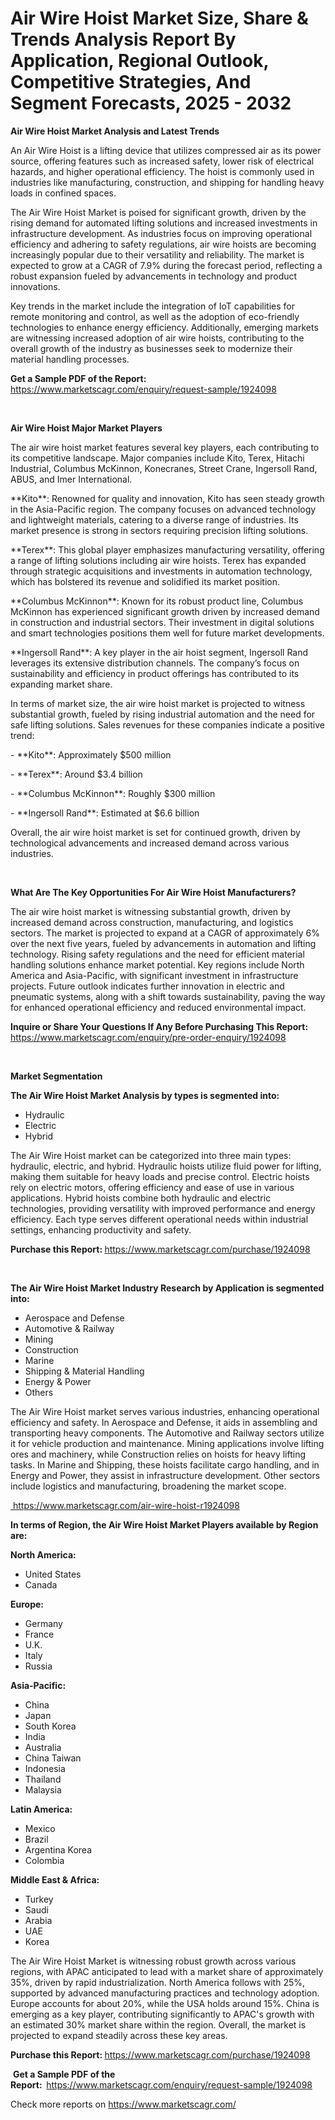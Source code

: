 <p><h1>Air Wire Hoist Market Size, Share & Trends Analysis Report By Application, Regional Outlook, Competitive Strategies, And Segment Forecasts, 2025 - 2032</h1></p><p><strong>Air Wire Hoist Market Analysis and Latest Trends</strong></p>
<p><p>An Air Wire Hoist is a lifting device that utilizes compressed air as its power source, offering features such as increased safety, lower risk of electrical hazards, and higher operational efficiency. The hoist is commonly used in industries like manufacturing, construction, and shipping for handling heavy loads in confined spaces.</p><p>The Air Wire Hoist Market is poised for significant growth, driven by the rising demand for automated lifting solutions and increased investments in infrastructure development. As industries focus on improving operational efficiency and adhering to safety regulations, air wire hoists are becoming increasingly popular due to their versatility and reliability. The market is expected to grow at a CAGR of 7.9% during the forecast period, reflecting a robust expansion fueled by advancements in technology and product innovations.</p><p>Key trends in the market include the integration of IoT capabilities for remote monitoring and control, as well as the adoption of eco-friendly technologies to enhance energy efficiency. Additionally, emerging markets are witnessing increased adoption of air wire hoists, contributing to the overall growth of the industry as businesses seek to modernize their material handling processes.</p></p>
<p><strong>Get a Sample PDF of the Report:&nbsp;</strong> <a href="https://www.marketscagr.com/enquiry/request-sample/1924098?utm_campaign=1999&utm_medium=2&utm_source=Github&utm_content=ia&utm_term=14012025&utm_id=air-wire-hoist">https://www.marketscagr.com/enquiry/request-sample/1924098</a></p>
<p>&nbsp;</p>
<p><strong>Air Wire Hoist Major Market Players</strong></p>
<p><p>The air wire hoist market features several key players, each contributing to its competitive landscape. Major companies include Kito, Terex, Hitachi Industrial, Columbus McKinnon, Konecranes, Street Crane, Ingersoll Rand, ABUS, and Imer International.</p><p>**Kito**: Renowned for quality and innovation, Kito has seen steady growth in the Asia-Pacific region. The company focuses on advanced technology and lightweight materials, catering to a diverse range of industries. Its market presence is strong in sectors requiring precision lifting solutions.</p><p>**Terex**: This global player emphasizes manufacturing versatility, offering a range of lifting solutions including air wire hoists. Terex has expanded through strategic acquisitions and investments in automation technology, which has bolstered its revenue and solidified its market position.</p><p>**Columbus McKinnon**: Known for its robust product line, Columbus McKinnon has experienced significant growth driven by increased demand in construction and industrial sectors. Their investment in digital solutions and smart technologies positions them well for future market developments.</p><p>**Ingersoll Rand**: A key player in the air hoist segment, Ingersoll Rand leverages its extensive distribution channels. The company’s focus on sustainability and efficiency in product offerings has contributed to its expanding market share.</p><p>In terms of market size, the air wire hoist market is projected to witness substantial growth, fueled by rising industrial automation and the need for safe lifting solutions. Sales revenues for these companies indicate a positive trend:</p><p>- **Kito**: Approximately $500 million</p><p>- **Terex**: Around $3.4 billion</p><p>- **Columbus McKinnon**: Roughly $300 million</p><p>- **Ingersoll Rand**: Estimated at $6.6 billion</p><p>Overall, the air wire hoist market is set for continued growth, driven by technological advancements and increased demand across various industries.</p></p>
<p>&nbsp;</p>
<p><strong>What Are The Key Opportunities For Air Wire Hoist Manufacturers?</strong></p>
<p><p>The air wire hoist market is witnessing substantial growth, driven by increased demand across construction, manufacturing, and logistics sectors. The market is projected to expand at a CAGR of approximately 6% over the next five years, fueled by advancements in automation and lifting technology. Rising safety regulations and the need for efficient material handling solutions enhance market potential. Key regions include North America and Asia-Pacific, with significant investment in infrastructure projects. Future outlook indicates further innovation in electric and pneumatic systems, along with a shift towards sustainability, paving the way for enhanced operational efficiency and reduced environmental impact.</p></p>
<p><strong>Inquire or Share Your Questions If Any Before Purchasing This Report:</strong> <a href="https://www.marketscagr.com/enquiry/pre-order-enquiry/1924098?utm_campaign=1999&utm_medium=2&utm_source=Github&utm_content=ia&utm_term=14012025&utm_id=air-wire-hoist">https://www.marketscagr.com/enquiry/pre-order-enquiry/1924098</a></p>
<p>&nbsp;</p>
<p><strong>Market Segmentation</strong></p>
<p><strong>The Air Wire Hoist Market Analysis by types is segmented into:</strong></p>
<p><ul><li>Hydraulic</li><li>Electric</li><li>Hybrid</li></ul></p>
<p><p>The Air Wire Hoist market can be categorized into three main types: hydraulic, electric, and hybrid. Hydraulic hoists utilize fluid power for lifting, making them suitable for heavy loads and precise control. Electric hoists rely on electric motors, offering efficiency and ease of use in various applications. Hybrid hoists combine both hydraulic and electric technologies, providing versatility with improved performance and energy efficiency. Each type serves different operational needs within industrial settings, enhancing productivity and safety.</p></p>
<p><strong>Purchase this Report:&nbsp;</strong><a href="https://www.marketscagr.com/purchase/1924098?utm_campaign=1999&utm_medium=2&utm_source=Github&utm_content=ia&utm_term=14012025&utm_id=air-wire-hoist">https://www.marketscagr.com/purchase/1924098</a></p>
<p>&nbsp;</p>
<p><strong>The Air Wire Hoist Market Industry Research by Application is segmented into:</strong></p>
<p><ul><li>Aerospace and Defense</li><li>Automotive & Railway</li><li>Mining</li><li>Construction</li><li>Marine</li><li>Shipping & Material Handling</li><li>Energy & Power</li><li>Others</li></ul></p>
<p><p>The Air Wire Hoist market serves various industries, enhancing operational efficiency and safety. In Aerospace and Defense, it aids in assembling and transporting heavy components. The Automotive and Railway sectors utilize it for vehicle production and maintenance. Mining applications involve lifting ores and machinery, while Construction relies on hoists for heavy lifting tasks. In Marine and Shipping, these hoists facilitate cargo handling, and in Energy and Power, they assist in infrastructure development. Other sectors include logistics and manufacturing, broadening the market scope.</p></p>
<p><a href="https://www.marketscagr.com/air-wire-hoist-r1924098?utm_campaign=1999&utm_medium=2&utm_source=Github&utm_content=ia&utm_term=14012025&utm_id=air-wire-hoist">&nbsp;https://www.marketscagr.com/air-wire-hoist-r1924098</a></p>
<p><strong>In terms of Region, the Air Wire Hoist Market Players available by Region are:</strong></p>
<p>
    <p> <strong> North America: </strong>
        <ul>
            <li>United States</li>
            <li>Canada</li>
        </ul>
        </p> 
    <p> <strong> Europe: </strong>
        <ul>
            <li>Germany</li>
            <li>France</li>
            <li>U.K.</li>
            <li>Italy</li>
            <li>Russia</li>
        </ul>
        </p> 
    <p> <strong> Asia-Pacific: </strong>
        <ul>
            <li>China</li>
            <li>Japan</li>
            <li>South Korea</li>
            <li>India</li>
            <li>Australia</li>
            <li>China Taiwan</li>
            <li>Indonesia</li>
            <li>Thailand</li>
            <li>Malaysia</li>
        </ul>
        </p> 
    <p> <strong> Latin America: </strong>
        <ul>
            <li>Mexico</li>
            <li>Brazil</li>
            <li>Argentina Korea</li>
            <li>Colombia</li>
        </ul>
        </p> 
    <p> <strong> Middle East & Africa: </strong>
        <ul>
            <li>Turkey</li>
            <li>Saudi</li>
            <li>Arabia</li>
            <li>UAE</li>
            <li>Korea</li>
        </ul>
    </p>
    </p>
<p><p>The Air Wire Hoist Market is witnessing robust growth across various regions, with APAC anticipated to lead with a market share of approximately 35%, driven by rapid industrialization. North America follows with 25%, supported by advanced manufacturing practices and technology adoption. Europe accounts for about 20%, while the USA holds around 15%. China is emerging as a key player, contributing significantly to APAC's growth with an estimated 30% market share within the region. Overall, the market is projected to expand steadily across these key areas.</p></p>
<p><strong>Purchase this Report: </strong><a href="https://www.marketscagr.com/purchase/1924098?utm_campaign=1999&utm_medium=2&utm_source=Github&utm_content=ia&utm_term=14012025&utm_id=air-wire-hoist">https://www.marketscagr.com/purchase/1924098</a></p>
<p>&nbsp;<strong>Get a Sample PDF of the Report:&nbsp;&nbsp;</strong><a href="https://www.marketscagr.com/enquiry/request-sample/1924098?utm_campaign=1999&utm_medium=2&utm_source=Github&utm_content=ia&utm_term=14012025&utm_id=air-wire-hoist">https://www.marketscagr.com/enquiry/request-sample/1924098</a></p>
<p><strong></strong></p>
<p>Check more reports on <a href="https://www.marketscagr.com/?utm_campaign=1999&utm_medium=2&utm_source=Github&utm_content=ia&utm_term=14012025&utm_id=air-wire-hoist">https://www.marketscagr.com/</a></p>